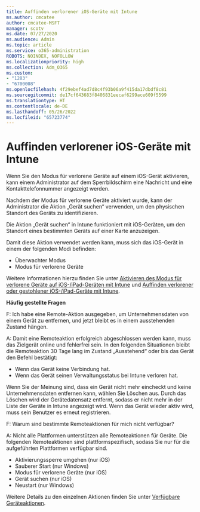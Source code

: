 ```yaml
---
title: Auffinden verlorener iOS-Geräte mit Intune
ms.author: cmcatee
author: cmcatee-MSFT
manager: scotv
ms.date: 07/27/2020
ms.audience: Admin
ms.topic: article
ms.service: o365-administration
ROBOTS: NOINDEX, NOFOLLOW
ms.localizationpriority: high
ms.collection: Adm_O365
ms.custom:
- "1283"
- "6700008"
ms.openlocfilehash: 4f29ebef4ad7d8c4f93b06a9f415da17dbdf8c81
ms.sourcegitcommit: de17cf643683f8406831eecaf6299ace609f5599
ms.translationtype: HT
ms.contentlocale: de-DE
ms.lasthandoff: 05/26/2022
ms.locfileid: "65723774"
---
```

# <a name="locating-lost-ios-devices-with-intune"></a>Auffinden verlorener iOS-Geräte mit Intune

Wenn Sie den Modus für verlorene Geräte auf einem iOS-Gerät aktivieren, kann einem Administrator auf dem Sperrbildschirm eine Nachricht und eine Kontakttelefonnummer angezeigt werden.

Nachdem der Modus für verlorene Geräte aktiviert wurde, kann der Administrator die Aktion „Gerät suchen“ verwenden, um den physischen Standort des Geräts zu identifizieren.

Die Aktion „Gerät suchen“ in Intune funktioniert mit iOS-Geräten, um den Standort eines bestimmten Geräts auf einer Karte anzuzeigen.

Damit diese Aktion verwendet werden kann, muss sich das iOS-Gerät in einem der folgenden Modi befinden:

- Überwachter Modus
- Modus für verlorene Geräte

Weitere Informationen hierzu finden Sie unter [Aktivieren des Modus für verlorene Geräte auf iOS-/iPad-Geräten mit Intune](https://docs.microsoft.com/intune/device-lost-mode) und [Auffinden verlorener oder gestohlener iOS-/iPad-Geräte mit Intune](https://docs.microsoft.com/intune/device-locate).

**Häufig gestellte Fragen**

F: Ich habe eine Remote-Aktion ausgegeben, um Unternehmensdaten von einem Gerät zu entfernen, und jetzt bleibt es in einem ausstehenden Zustand hängen.

A: Damit eine Remoteaktion erfolgreich abgeschlossen werden kann, muss das Zielgerät online und fehlerfrei sein. In den folgenden Situationen bleibt die Remoteaktion 30 Tage lang im Zustand „Ausstehend“ oder bis das Gerät den Befehl bestätigt:

- Wenn das Gerät keine Verbindung hat.
- Wenn das Gerät seinen Verwaltungsstatus bei Intune verloren hat.

Wenn Sie der Meinung sind, dass ein Gerät nicht mehr eincheckt und keine Unternehmensdaten entfernen kann, wählen Sie Löschen aus. Durch das Löschen wird der Gerätedatensatz entfernt, sodass er nicht mehr in der Liste der Geräte in Intune angezeigt wird. Wenn das Gerät wieder aktiv wird, muss sein Benutzer es erneut registrieren.

F: Warum sind bestimmte Remoteaktionen für mich nicht verfügbar?

A: Nicht alle Plattformen unterstützen alle Remoteaktionen für Geräte. Die folgenden Remoteaktionen sind plattformspezifisch, sodass Sie nur für die aufgeführten Plattformen verfügbar sind.

- Aktivierungssperre umgehen (nur iOS)
- Sauberer Start (nur Windows)
- Modus für verlorene Geräte (nur iOS)
- Gerät suchen (nur iOS)
- Neustart (nur Windows)

Weitere Details zu den einzelnen Aktionen finden Sie unter [Verfügbare Geräteaktionen](https://docs.microsoft.com/intune/device-management#available-device-actions).